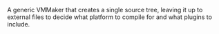 A generic VMMaker that creates a single source tree, leaving it up to external files to decide what platform to compile for and what plugins to include.